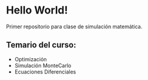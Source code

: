 # Hello World!

Primer repositorio para clase de simulación matemática.  

## Temario del curso:
 - Optimización
 - Simulación MonteCarlo
 - Ecuaciones Diferenciales
